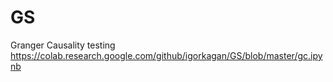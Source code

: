# GS
Granger Causality testing
https://colab.research.google.com/github/igorkagan/GS/blob/master/gc.ipynb
